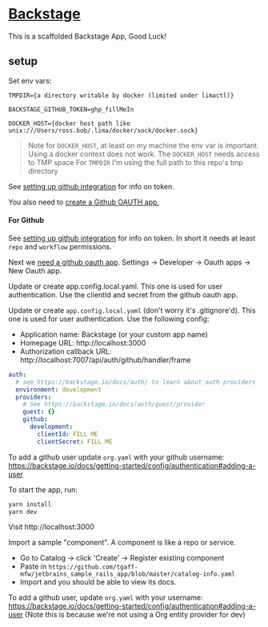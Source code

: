 # [Backstage](https://backstage.io)

This is a scaffolded Backstage App, Good Luck!

## setup 

Set env vars:

```
TMPDIR={a directory writable by docker (limited under limactl)}

BACKSTAGE_GITHUB_TOKEN=ghp_fillMeIn

DOCKER_HOST={docker host path like unix:///Users/ross.bob/.lima/docker/sock/docker.sock}
```

> Note for `DOCKER_HOST`, at least on my machine the env var is important.  Using a docker context does not work.
> The `DOCKER_HOST` needs access to TMP space
> For `TMPDIR` I'm using the full path to this repo's tmp directory

See [setting up github integration](https://backstage.io/docs/getting-started/config/authentication#setting-up-a-github-integration) for info on token.

You also need to [create a Github OAUTH app.](https://backstage.io/docs/auth/github/provider/#create-an-oauth-app-on-github)  


#### For Github 
See [setting up github integration](https://backstage.io/docs/getting-started/config/authentication#setting-up-a-github-integration) for info on token. In short it needs at least `repo` and `workflow` permissions.

Next we [need a github oauth app](https://backstage.io/docs/auth/github/provider/).  Settings -> Developer -> Oauth apps -> New Oauth app.

Update or create app.config.local.yaml.  This one is used for user authentication.  Use the clientId and secret from the github oauth app.


Update or create `app.config.local.yaml` (don't worry it's .gitignore'd).  This one is used for user authentication.
Use the following config:

* Application name: Backstage (or your custom app name)
* Homepage URL: http://localhost:3000
* Authorization callback URL: http://localhost:7007/api/auth/github/handler/frame


```yaml
auth:
  # see https://backstage.io/docs/auth/ to learn about auth providers
  environment: development
  providers:
    # See https://backstage.io/docs/auth/guest/provider
    guest: {}
    github:
      development:
        clientId: FILL ME
        clientSecret: FILL ME
```

To add a github user update `org.yaml` with your github username:
https://backstage.io/docs/getting-started/config/authentication#adding-a-user


To start the app, run:

```sh
yarn install
yarn dev
```

Visit http://localhost:3000


Import a sample "component".  A component is like a repo or service.

- Go to Catalog -> click 'Create' -> Register existing component
- Paste in `https://github.com/tgaff-mfw/jetbrains_sample_rails_app/blob/master/catalog-info.yaml`
- Import and you should be able to view its docs.

To add a github user, update `org.yaml` with your username:
https://backstage.io/docs/getting-started/config/authentication#adding-a-user
(Note this is because we're not using a Org entity provider for dev)

